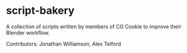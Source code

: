 script-bakery
=============

A collection of scripts written by members of CG Cookie to improve their Blender workflow.

Contributors: Jonathan Williamson, Alex Telford
